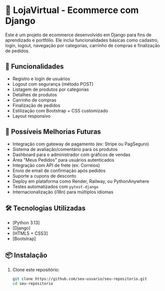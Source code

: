 # 🛒 LojaVirtual - Ecommerce com Django

Este é um projeto de ecommerce desenvolvido em Django para fins de aprendizado e portfólio. Ele inclui funcionalidades básicas como cadastro, login, logout, navegação por categorias, carrinho de compras e finalização de pedidos.

## 🚀 Funcionalidades

- Registro e login de usuários
- Logout com segurança (método POST)
- Listagem de produtos por categorias
- Detalhes de produtos
- Carrinho de compras
- Finalização de pedidos
- Estilização com Bootstrap + CSS customizado
- Layout responsivo

## 🔧 Possíveis Melhorias Futuras

- Integração com gateway de pagamento (ex: Stripe ou PagSeguro)
- Sistema de avaliação/comentário para os produtos
- Dashboard para o administrador com gráficos de vendas
- Área "Meus Pedidos" para usuários autenticados
- Integração com API de frete (ex: Correios)
- Envio de email de confirmação após pedidos
- Suporte a cupons de desconto
- Deploy em plataforma como Render, Railway, ou PythonAnywhere
- Testes automatizados com `pytest-django`
- Internacionalização (i18n) para múltiplos idiomas

## 🛠️ Tecnologias Utilizadas

- [Python 3.13]
- [Django]
- [HTML5 + CSS3]
- [Bootstrap]

## 📦 Instalação

1. Clone este repositório:
   ```bash
   git clone https://github.com/seu-usuario/seu-repositorio.git
   cd seu-repositorio
